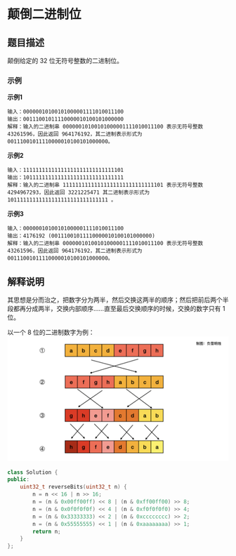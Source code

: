 # 颠倒二进制位

## 题目描述

颠倒给定的 32 位无符号整数的二进制位。

### 示例

**示例1**
```
输入：00000010100101000001111010011100
输出：00111001011110000010100101000000
解释：输入的二进制串 00000010100101000001111010011100 表示无符号整数 43261596，因此返回 964176192，其二进制表示形式为 00111001011110000010100101000000。
```

**示例2**
```
输入：11111111111111111111111111111101
输出：10111111111111111111111111111111
解释：输入的二进制串 11111111111111111111111111111101 表示无符号整数 4294967293，因此返回 3221225471 其二进制表示形式为 10111111111111111111111111111111 。
```

**示例3**
```
输入：00000010100101000001111010011100
输出：4176192 (00111001011110000010100101000000)
解释：输入的二进制串 00000010100101000001111010011100 表示无符号整数 43261596，因此返回 964176192，其二进制表示形式为 00111001011110000010100101000000。
```

## 解释说明

其思想是分而治之，把数字分为两半，然后交换这两半的顺序；然后把前后两个半段都再分成两半，交换内部顺序……直至最后交换顺序的时候，交换的数字只有 1 位。

以一个 8 位的二进制数字为例：
![二进制颠倒](images/binary.jpeg)

```C++
class Solution {
public:
    uint32_t reverseBits(uint32_t n) {
        n = n << 16 | n >> 16;
        n = (n & 0x00ff00ff) << 8 | (n & 0xff00ff00) >> 8;
        n = (n & 0x0f0f0f0f) << 4 | (n & 0xf0f0f0f0) >> 4;
        n = (n & 0x33333333) << 2 | (n & 0xcccccccc) >> 2;
        n = (n & 0x55555555) << 1 | (n & 0xaaaaaaaa) >> 1;
        return n;
    }
};
```